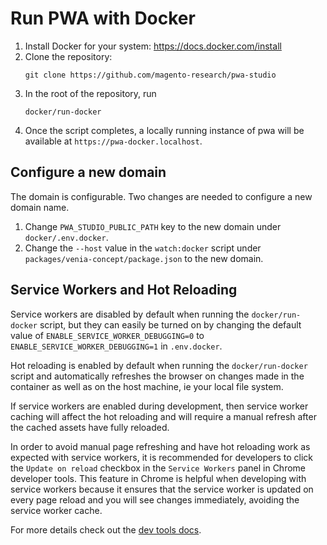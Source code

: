 # Run PWA with Docker

1. Install Docker for your system: https://docs.docker.com/install
2. Clone the repository:
    ```
    git clone https://github.com/magento-research/pwa-studio
    ```
3. In the root of the repository, run 
    ```
    docker/run-docker
    ```
4. Once the script completes, a locally running instance of pwa will be available at `https://pwa-docker.localhost`.

## Configure a new domain

The domain is configurable. Two changes are needed to configure a new domain name.

1. Change `PWA_STUDIO_PUBLIC_PATH` key to the new domain under `docker/.env.docker`.
2. Change the `--host` value in the `watch:docker` script under `packages/venia-concept/package.json` to the new domain.

## Service Workers and Hot Reloading

Service workers are disabled by default when running the `docker/run-docker` script, but they can easily be turned on by changing the default value of `ENABLE_SERVICE_WORKER_DEBUGGING=0` to `ENABLE_SERVICE_WORKER_DEBUGGING=1` in `.env.docker`.

Hot reloading is enabled by default when running the `docker/run-docker` script and automatically refreshes the browser on changes made in the container as well as on the host machine, ie your local file system. 

If service workers are enabled during development, then service worker caching will affect the hot reloading and will require a manual refresh after the cached assets have fully reloaded.

In order to avoid manual page refreshing and have hot reloading work as expected with service workers, it is recommended for developers to click the `Update on reload` checkbox in the `Service Workers` panel in Chrome developer tools. This feature in Chrome is helpful when developing with service workers because it ensures that the service worker is updated on every page reload and you will see changes immediately, avoiding the service worker cache.

For more details check out the [dev tools docs](https://bit.ly/2tTGWc0).

